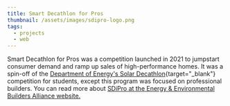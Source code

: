 ```yaml
---
title: Smart Decathlon for Pros
thumbnail: /assets/images/sdipro-logo.png
tags:
  - projects
  - web
---
```

Smart Decathlon for Pros was a competition launched in 2021 to jumpstart consumer demand and ramp up sales of high-performance homes. It was a spin-off of the [Department of Energy's Solar Decathlon](https://www.solardecathlon.gov/){target="_blank"} competition for students, except this program was focused on professional builders. You can read more about <a href="https://www.eeba.org/smart-decathlon-for-innovative-professionals-1" target="_blank" rel="noopener noreferrer">SDiPro at the Energy & Environmental Builders Alliance website.</a>
